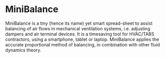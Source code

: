 # MiniBalance
MiniBalance is a tiny (hence its name) yet smart spread-sheet to assist balancing of air flows in mechanical ventilation systems, i.e. adjusting dampers and air terminal devices. It is a timesaving tool for HVAC/TABS contractors, using a smartphone, tablet or laptop. MiniBalance applies the accurate proportional method of balancing, in combination with other fluid dynamics theory.
